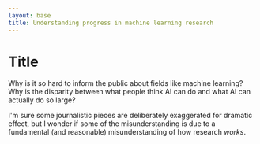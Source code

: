 ```yaml
---
layout: base
title: Understanding progress in machine learning research
---
```


# Title

Why is it so hard to inform the public about fields like machine learning? Why is the disparity between what people think AI can do and what AI can actually do so large?

I'm sure some journalistic pieces are deliberately exaggerated for dramatic effect, but I wonder if some of the misunderstanding is due to a fundamental (and reasonable) misunderstanding of how research _works_. 